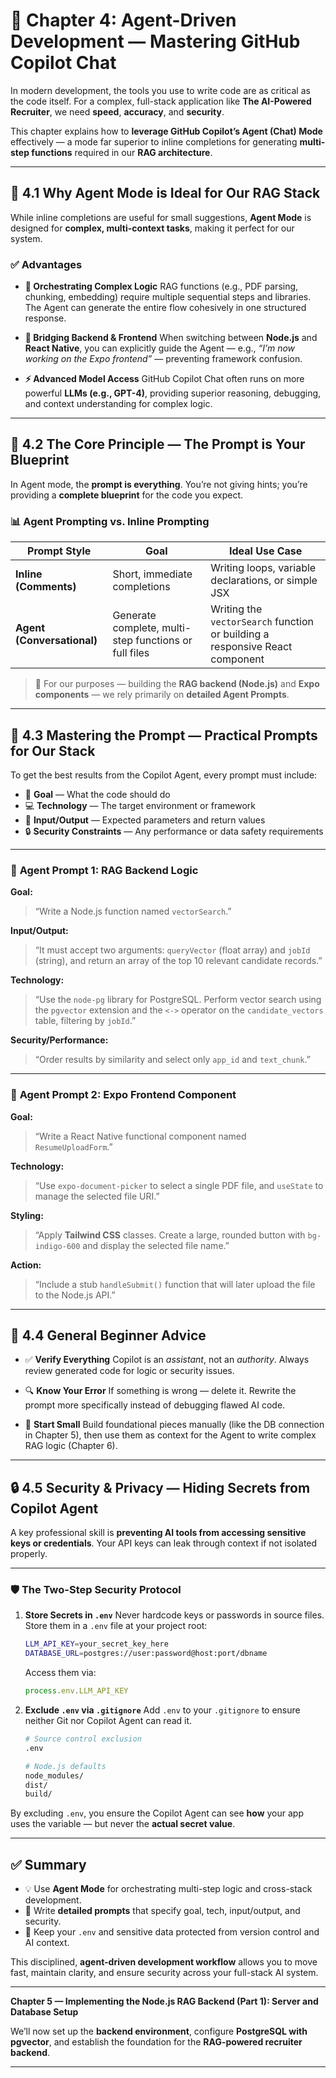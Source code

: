 # 🤖 Chapter 4: Agent-Driven Development — Mastering GitHub Copilot Chat

In modern development, the tools you use to write code are as critical as the code itself.
For a complex, full-stack application like **The AI-Powered Recruiter**, we need **speed**, **accuracy**, and **security**.

This chapter explains how to **leverage GitHub Copilot’s Agent (Chat) Mode** effectively — a mode far superior to inline completions for generating **multi-step functions** required in our **RAG architecture**.

---

## 🚀 4.1 Why Agent Mode is Ideal for Our RAG Stack

While inline completions are useful for small suggestions, **Agent Mode** is designed for **complex, multi-context tasks**, making it perfect for our system.

### ✅ Advantages

* **🧩 Orchestrating Complex Logic**
  RAG functions (e.g., PDF parsing, chunking, embedding) require multiple sequential steps and libraries.
  The Agent can generate the entire flow cohesively in one structured response.

* **🔗 Bridging Backend & Frontend**
  When switching between **Node.js** and **React Native**, you can explicitly guide the Agent —
  e.g., *“I’m now working on the Expo frontend”* — preventing framework confusion.

* **⚡ Advanced Model Access**
  GitHub Copilot Chat often runs on more powerful **LLMs (e.g., GPT-4)**, providing superior reasoning, debugging, and context understanding for complex logic.

---

## 🧠 4.2 The Core Principle — The Prompt is Your Blueprint

In Agent mode, the **prompt is everything**.
You’re not giving hints; you’re providing a **complete blueprint** for the code you expect.

### 📊 Agent Prompting vs. Inline Prompting

| **Prompt Style**           | **Goal**                                              | **Ideal Use Case**                                                           |
| -------------------------- | ----------------------------------------------------- | ---------------------------------------------------------------------------- |
| **Inline (Comments)**      | Short, immediate completions                          | Writing loops, variable declarations, or simple JSX                          |
| **Agent (Conversational)** | Generate complete, multi-step functions or full files | Writing the `vectorSearch` function or building a responsive React component |

> 🧩 For our purposes — building the **RAG backend (Node.js)** and **Expo components** — we rely primarily on **detailed Agent Prompts**.

---

## 🧰 4.3 Mastering the Prompt — Practical Prompts for Our Stack

To get the best results from the Copilot Agent, every prompt must include:

* 🎯 **Goal** — What the code should do
* 💻 **Technology** — The target environment or framework
* 🔁 **Input/Output** — Expected parameters and return values
* 🔒 **Security Constraints** — Any performance or data safety requirements

---

### 🧮 **Agent Prompt 1: RAG Backend Logic**

**Goal:**

> “Write a Node.js function named `vectorSearch`.”

**Input/Output:**

> “It must accept two arguments: `queryVector` (float array) and `jobId` (string), and return an array of the top 10 relevant candidate records.”

**Technology:**

> “Use the `node-pg` library for PostgreSQL. Perform vector search using the `pgvector` extension and the `<->` operator on the `candidate_vectors` table, filtering by `jobId`.”

**Security/Performance:**

> “Order results by similarity and select only `app_id` and `text_chunk`.”

---

### 📱 **Agent Prompt 2: Expo Frontend Component**

**Goal:**

> “Write a React Native functional component named `ResumeUploadForm`.”

**Technology:**

> “Use `expo-document-picker` to select a single PDF file, and `useState` to manage the selected file URI.”

**Styling:**

> “Apply **Tailwind CSS** classes. Create a large, rounded button with `bg-indigo-600` and display the selected file name.”

**Action:**

> “Include a stub `handleSubmit()` function that will later upload the file to the Node.js API.”

---

## 🧩 4.4 General Beginner Advice

* ✅ **Verify Everything**
  Copilot is an *assistant*, not an *authority*. Always review generated code for logic or security issues.

* 🔍 **Know Your Error**
  If something is wrong — delete it. Rewrite the prompt more specifically instead of debugging flawed AI code.

* 🧱 **Start Small**
  Build foundational pieces manually (like the DB connection in Chapter 5), then use them as context for the Agent to write complex RAG logic (Chapter 6).

---

## 🔒 4.5 Security & Privacy — Hiding Secrets from Copilot Agent

A key professional skill is **preventing AI tools from accessing sensitive keys or credentials**.
Your API keys can leak through context if not isolated properly.

---

### 🛡️ The Two-Step Security Protocol

1. **Store Secrets in `.env`**
   Never hardcode keys or passwords in source files.
   Store them in a `.env` file at your project root:

   ```bash
   LLM_API_KEY=your_secret_key_here
   DATABASE_URL=postgres://user:password@host:port/dbname
   ```

   Access them via:

   ```js
   process.env.LLM_API_KEY
   ```

2. **Exclude `.env` via `.gitignore`**
   Add `.env` to your `.gitignore` to ensure neither Git nor Copilot Agent can read it.

   ```bash
   # Source control exclusion
   .env

   # Node.js defaults
   node_modules/
   dist/
   build/
   ```

By excluding `.env`, you ensure the Copilot Agent can see **how** your app uses the variable —
but never the **actual secret value**.

---

## ✅ Summary

* 💡 Use **Agent Mode** for orchestrating multi-step logic and cross-stack development.
* 🧭 Write **detailed prompts** that specify goal, tech, input/output, and security.
* 🧱 Keep your `.env` and sensitive data protected from version control and AI context.

This disciplined, **agent-driven development workflow** allows you to move fast, maintain clarity, and ensure security across your full-stack AI system.

---


**Chapter 5 — Implementing the Node.js RAG Backend (Part 1): Server and Database Setup**

We’ll now set up the **backend environment**, configure **PostgreSQL with pgvector**, and establish the foundation for the **RAG-powered recruiter backend**.

---
